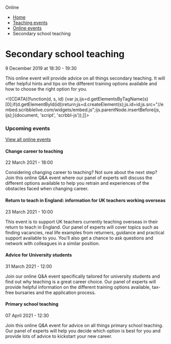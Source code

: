 Online

*   [Home](/)
*   [Teaching events](/teaching-events)
*   [Online events](/teaching-events/online-events)
*   Secondary school teaching

Secondary school teaching
=========================

9 December 2019 at 18:30 - 19:30

This online event will provide advice on all things secondary teaching. It will offer helpful hints and tips on the different training options available and how to choose the right option for you. 

<!\[CDATA\[(function(d, s, id) {var js,ijs=d.getElementsByTagName(s)\[0\];if(d.getElementById(id))return;js=d.createElement(s);js.id=id;js.src="//embed.scribblelive.com/widgets/embed.js";ijs.parentNode.insertBefore(js, ijs);}(document, 'script', 'scrbbl-js'));\]\]>

### Upcoming events

[View all online events](/teaching-events/online-events)

[](/teaching-events/online-events/change-career-to-teaching-17)

#### Change career to teaching

22 March 2021 - 18:00

Considering changing career to teaching? Not sure about the next step? Join this online Q&A event where our panel of experts will discuss the different options available to help you retrain and experiences of the obstacles faced when changing career.

[](/teaching-events/online-events/return-to-teach-in-england-information-for-uk-teachers-working-overseas2)

#### Return to teach in England: information for UK teachers working overseas

23 March 2021 - 10:00

This event is to support UK teachers currently teaching overseas in their return to teach in England. Our panel of experts will cover topics such as finding vacancies, real life examples from returners, guidance and practical support available to you. You’ll also get a chance to ask questions and network with colleagues in a similar position.

[](/teaching-events/online-events/advice-for-university-students-5)

#### Advice for University students

31 March 2021 - 12:00

Join our online Q&A event specifically tailored for university students and find out why teaching is a great career choice. Our panel of experts will provide helpful information on the different training options available, tax-free bursaries and the application process.

[](/teaching-events/online-events/primary-school-teaching-13)

#### Primary school teaching

07 April 2021 - 12:30

Join this online Q&A event for advice on all things primary school teaching. Our panel of experts will help you decide which option is best for you and provide lots of advice to kickstart your new career.